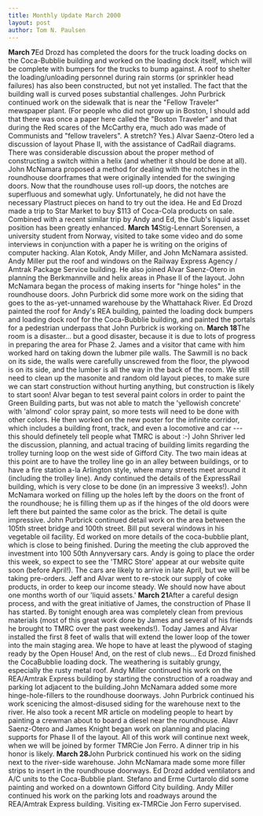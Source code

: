 ```yaml
---
title: Monthly Update March 2000 
layout: post
author: Tom N. Paulsen
---
```




 **March 7**Ed Drozd has completed the doors for the truck loading docks on the Coca\-Bubblie building and worked on the loading dock itself, which will be complete with bumpers for the trucks to bump against. A roof to shelter the loading/unloading personnel during rain storms (or sprinkler head failures) has also been constructed, but not yet installed. The fact that the building wall is curved poses substantial challenges.  John Purbrick continued work on the sidewalk that is near the "Fellow Traveler" mewspaper plant. (For people who did not grow up in Boston, I should add that there was once a paper here called the "Boston Traveler" and that during the Red scares of the McCarthy era, much ado was made of Communists and "fellow travelers". A stretch? Yes.)  Alvar Saenz\-Otero led a discussion of layout Phase II, with the assistance of CadRail diagrams. There was considerable discussion about the proper method of constructing a switch within a helix (and whether it should be done at all).  John McNamara proposed a method for dealing with the notches in the roundhouse doorframes that were originally intended for the swinging doors. Now that the roundhouse uses roll\-up doors, the notches are superfluous and somewhat ugly. Unfortunately, he did not have the necessary Plastruct pieces on hand to try out the idea. He and Ed Drozd made a trip to Star Market to buy $113 of Coca\-Cola products on sale. Combined with a recent similar trip by Andy and Ed, the Club's liquid asset position has been greatly enhanced. **March 14**Stig\-Lennart Sorensen, a university student from Norway, visited to take some video and do some interviews in conjunction with a paper he is writing on the origins of computer hacking. Alan Kotok, Andy Miller, and John McNamara assisted.  Andy Miller put the roof and windows on the Railway Express Agency / Amtrak Package Service building. He also joined Alvar Saenz\-Otero in planning the Berkmannville and helix areas in Phase II of the layout. John McNamara began the process of making inserts for "hinge holes" in the roundhouse doors. John Purbrick did some more work on the siding that goes to the as\-yet\-unnamed warehouse by the Whattahack River. Ed Drozd painted the roof for Andy's REA building, painted the loading dock bumpers and loading dock roof for the Coca\-Bubblie building, and painted the portals for a pedestrian underpass that John Purbrick is working on. **March 18**The room is a disaster... but a good disaster, because it is due to lots of progress in preparing the area for Phase 2\. James and a visitor that came with him worked hard on taking down the lubmer pile walls. The Sawmill is no back on its side, the walls were carefully unscrewed from the floor, the plywood is on its side, and the lumber is all the way in the back of the room. We still need to clean up the masonite and random old layout pieces, to make sure we can start construction without hurting anything, but construction is likely to start soon!  Alvar began to test several paint colors in order to paint the Green Building parts, but was not able to match the 'yellowish concrete' with 'almond' color spray paint, so more tests will need to be done with other colors. He then worked on the new poster for the infinite corridor, which includes a building front, track, and even a locomotive and car \-\-\- this should definetely tell people what TMRC is about :\-)  John Shriver led the discussion, planning, and actual tracing of building limits regarding the trolley turning loop on the west side of Gifford City. The two main ideas at this point are to have the trolley line go in an alley between buildings, or to have a fire station a\-la Arlington style, where many streets meet around it (including the trolley line).  Andy continued the details of the ExpressRail building, which is very close to be done (in an impressive 3 weeks!). John McNamara worked on filling up the holes left by the doors on the front of the roundhouse; he is filling them up as if the hinges of the old doors were left there but painted the same color as the brick. The detail is quite impressive. John Purbrick continued detail work on the area between the 105th street bridge and 100th street. Bill put several windows in his vegetable oil facility. Ed worked on more details of the coca\-bubblie plant, which is close to being finished.  During the meeting the club approved the investment into 100 50th Annyversary cars. Andy is going to place the order this week, so expect to see the 'TMRC Store' appear at our website quite soon (before April!). The cars are likely to arrive in late April, but we will be taking pre\-orders.  Jeff and Alvar went to re\-stock our supply of coke products, in order to keep our income steady. We should now have about one months worth of our 'liquid assets.' **March 21**After a careful design process, and with the great initiative of James, the construction of Phase II has started. By tonight enough area was completely clean from previous materials (most of this great work done by James and several of his friends he brought to TMRC over the past weekends!). Today James and Alvar installed the first 8 feet of walls that will extend the lower loop of the tower into the main staging area. We hope to have at least the plywood of staging ready by the Open House!  And, on the rest of club news... Ed Drozd finished the CocaBubblie loading dock. The weathering is suitably grungy, especially the rusty metal roof. Andy Miller continued his work on the REA/Amtrak Express building by starting the construction of a roadway and parking lot adjacent to the building.John McNamara added some more hinge\-hole\-fillers to the roundhouse doorways. John Purbrick continued his work scenicing the almost\-disused siding for the warehouse next to the river. He also took a recent MR article on modeling people to heart by painting a crewman about to board a diesel near the roundhouse. Alavr Saenz\-Otero and James Knight began work on planning and placing supports for Phase II of the layout.  All of this work will continue next week, when we will be joined by former TMRCie Jon Ferro. A dinner trip in his honor is likely. **March 28**John Purbrick continued his work on the siding next to the river\-side warehouse. John McNamara made some more filler strips to insert in the roundhouse doorways. Ed Drozd added ventilators and A/C units to the Coca\-Bubblie plant. Stefano and Erme Curtarolo did some painting and worked on a downtown Gifford City building. Andy Miller continued his work on the parking lots and roadways around the REA/Amtrak Express building. Visiting ex\-TMRCie Jon Ferro supervised.   